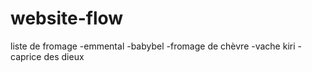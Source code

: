 # website-flow
liste de fromage 
-emmental
-babybel
-fromage de chèvre 
-vache kiri
-caprice des dieux